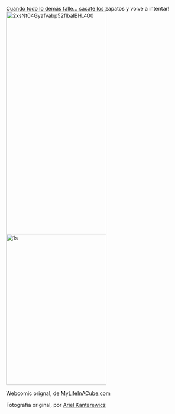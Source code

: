 <html><body><p>Cuando todo lo demás falle... sacate los zapatos y volvé a intentar!



<img class="aligncenter size-full wp-image-1984" title="2xsNt04Gyafvabp52flbaIBH_400" src="/wp-content/uploads/2009/12/2xsNt04Gyafvabp52flbaIBH_400.png" alt="2xsNt04Gyafvabp52flbaIBH_400" width="271" height="600">



<img class="aligncenter size-full wp-image-1985" title="1s" src="/wp-content/uploads/2009/12/1s.jpg" alt="1s" width="271" height="407">



Webcomic orignal, de <a href="http://www.mylifeinacube.com/post/39112500/nothing-wrong-with-a-little-bare-feet-at-the" target="_blank">MyLifeInACube.com</a>

Fotografía original, por <a onclick="javascript:pageTracker._trackPageview('/outbound/article/gallery.atpic.com');" href="http://pic.atpic.com/1541699/600" target="_blank">Ariel Kanterewicz</a></p></body></html>